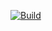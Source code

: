 [![Build](https://github.com/bgants/InventoryCentral/actions/workflows/build.yml/badge.svg)](https://github.com/bgants/InventoryCentral/actions/workflows/build.yml)